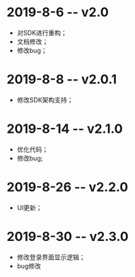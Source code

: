 # 2019-8-6 -- v2.0
- 对SDK进行重构；
- 文档修改；
- 修改bug；
# 2019-8-8 -- v2.0.1
- 修改SDK架构支持；
# 2019-8-14 -- v2.1.0
- 优化代码；
- 修改bug;
# 2019-8-26 -- v2.2.0
- UI更新；
# 2019-8-30 -- v2.3.0
- 修改登录界面显示逻辑；
- bug修改
